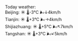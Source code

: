 Today weather:  
Beijing: ☀️   🌡️-3°C 🌬️↓4km/h  
Tianjin: ☀️   🌡️+3°C 🌬️→4km/h  
Shijiazhuang: ☀️   🌡️+5°C 🌬️↖7km/h  
Tangshan: ☀️   🌡️+3°C 🌬️↙5km/h  
